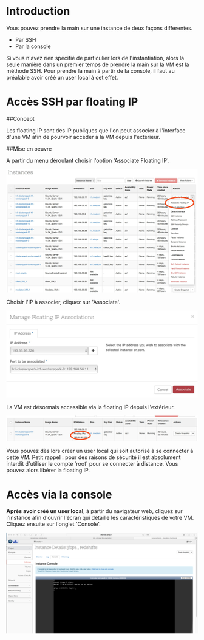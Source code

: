 # Introduction

Vous pouvez prendre la main sur une instance de deux façons différentes.

* Par SSH
* Par la console

Si vous n'avez rien spécifié de particulier lors de l'instantiation, alors la seule manière dans un premier temps de prendre la main sur la VM est la méthode SSH. Pour prendre la main à partir de la console, il faut au préalable avoir créé un user local à cet effet.

# Accès SSH par floating IP

##Concept

Les floating IP sont des IP publiques que l'on peut associer à l'interface d'une VM afin de pourvoir accéder à la VM depuis l'extérieur.

##Mise en oeuvre

A partir du menu déroulant choisir l'option 'Associate Floating IP'.

![Local Image](./images/ajouter-une-floating-ip-01.jpg)

Choisir l'IP à associer, cliquez sur 'Associate'.

![Local Image](./images/ajouter-une-floating-ip-02.jpg)

La VM est désormais accessible via la floating IP depuis l'extérieur.

![Local Image](./images/ajouter-une-floating-ip-03.jpg)

Vous pouvez dès lors créer un user local qui soit autorisé à se connecter à cette VM. Petit rappel : pour des raisons de sécurité il est absolument interdit d'utiliser le compte 'root' pour se connecter à distance. Vous pouvez alors libérer la floating IP.

# Accès via la console

**Après avoir créé un user local**, à partir du navigateur web, cliquez sur l'instance afin d'ouvrir l'écran qui détaille les caractéristiques de votre VM. Cliquez ensuite sur l'onglet 'Console'.

![Local Image](./images/console-01.jpg)